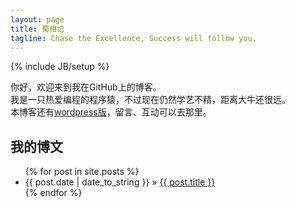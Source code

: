 ```yaml
---
layout: page
title: 蜀相记
tagline: Chase the Excellence, Success will follow you.  
---
```

{% include JB/setup %}

你好，欢迎来到我在GitHub上的博客。  
我是一只热爱编程的程序猿，不过现在仍然学艺不精，距离大牛还很远。  
本博客还有[wordpress版](https://tec.hxlxz.com)，留言、互动可以去那里。  

## 我的博文 ##
<ul class="posts">
  {% for post in site.posts %}
    <li><span>{{ post.date | date_to_string }}</span> &raquo; <a href="{{ BASE_PATH }}{{ post.url }}">{{ post.title }}</a></li>
  {% endfor %}
</ul>